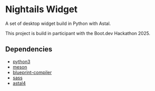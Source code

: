 # Nightails Widget

A set of desktop widget build in Python with Astal.

This project is build in participant with the Boot.dev Hackathon 2025.

## Dependencies

- [python3](https://www.python.org/)
- [meson](https://mesonbuild.com/)
- [blueprint-compiler](https://gitlab.gnome.org/GNOME/blueprint-compiler)
- [sass](https://sass-lang.com/)
- [astal4](https://aylur.github.io/astal/)
